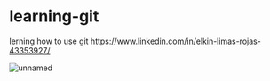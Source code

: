 # learning-git

lerning how to use  git
https://www.linkedin.com/in/elkin-limas-rojas-43353927/

![unnamed](https://user-images.githubusercontent.com/18513829/213899653-2e273e05-3043-41bb-894e-2e5903aa68de.jpg)

